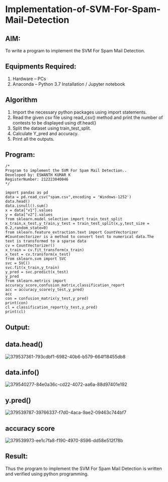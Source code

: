 # Implementation-of-SVM-For-Spam-Mail-Detection

## AIM:
To write a program to implement the SVM For Spam Mail Detection.

## Equipments Required:
1. Hardware – PCs
2. Anaconda – Python 3.7 Installation / Jupyter notebook

## Algorithm
1. Import the necessary python packages using import statements.
2. Read the given csv file using read_csv() method and print the number of contests to be displayed using df.head()
3. Split the dataset using train_test_split.
4. Calculate Y_pred and accuracy.
5. Print all the outputs.

## Program:
```
/*
Program to implement the SVM For Spam Mail Detection..
Developed by: ESWANTH KUMAR K
RegisterNumber: 212223040046
*/
```
```
import pandas as pd
data = pd.read_csv("spam.csv",encoding = 'Windows-1252') 
data.head()
data.isnull().sum()
x = data["v1"].values
y = data["v2"].values
from sklearn.model_selection import train_test_split
x_train,x_test,y_train,y_test = train_test_split(x,y,test_size = 0.2,random_state=0)
from sklearn.feature_extraction.text import CountVectorizer
#Countvectorizer is a method to convert text to numerical data.The text is transformed to a sparse data
cv = CountVectorizer()
x_train = cv.fit_transform(x_train)
x_test = cv.transform(x_test)
from sklearn.svm import SVC
svc = SVC()
svc.fit(x_train,y_train)
y_pred = svc.predict(x_test)
y_pred
from sklearn.metrics import accuracy_score,confusion_matrix,classification_report
acc = accuracy_score(y_test,y_pred)
acc
con = confusion_matrix(y_test,y_pred)
print(con)
cl = classification_report(y_test,y_pred)
print(cl)
```


## Output:

## data.head()
![379537361-793cdbf1-6982-40b6-b579-664f18455db8](https://github.com/user-attachments/assets/4227d664-7cf0-43af-9f2b-14cbbc5b68c4)
## data.info()
![379540277-84e0a36c-cd22-4072-aa6a-88d97401e192](https://github.com/user-attachments/assets/516fc68e-c5db-4a96-b5f1-791a3ec5179f)
## y.pred()
![379539787-39766337-f7d0-4aca-9ae2-09463c744bf7](https://github.com/user-attachments/assets/7cafdeb8-772a-4106-855b-81414e2674af)
## accuracy score
![379539973-ee1c7fa8-f190-4970-8596-dd58e512f78b](https://github.com/user-attachments/assets/84248f33-9e0e-40f3-b344-f86b41a20126)


## Result:
Thus the program to implement the SVM For Spam Mail Detection is written and verified using python programming.
